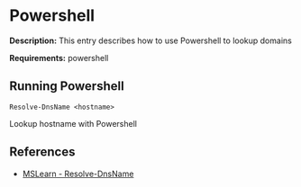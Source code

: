 # Powershell

**Description:** This entry describes how to use Powershell to lookup domains

**Requirements:** powershell

## Running Powershell

```
Resolve-DnsName <hostname>
```

Lookup hostname with Powershell
  
## References
* [MSLearn - Resolve-DnsName](https://learn.microsoft.com/en-us/powershell/module/dnsclient/resolve-dnsname?view=windowsserver2022-ps)